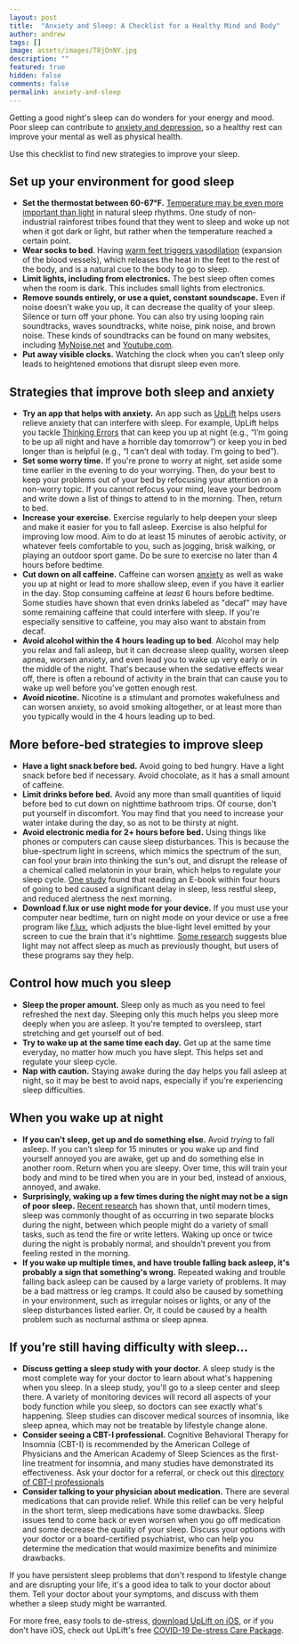 ```yaml
---
layout: post
title:  "Anxiety and Sleep: A Checklist for a Healthy Mind and Body"
author: andrew
tags: []
image: assets/images/T8jOnNY.jpg
description: ""
featured: true
hidden: false
comments: false
permalink: anxiety-and-sleep
---
```


Getting a good night's sleep can do wonders for your energy and mood. Poor sleep can contribute to [anxiety and depression](https://play.google.com/store/apps/details?id=com.sparkwave.mindease), so a healthy rest can improve your mental as well as physical health.

Use this checklist to find new strategies to improve your sleep.

## Set up your environment for good sleep
- **Set the thermostat between 60-67°F.** [Temperature may be even more important than light](http://www.wsj.com/articles/the-best-temperature-for-a-good-nights-sleep-1456166563) in natural sleep rhythms. One study of non-industrial rainforest tribes found that they went to sleep and woke up not when it got dark or light, but rather when the temperature reached a certain point.
- **Wear socks to bed**. Having [warm feet triggers vasodilation](https://www.sleep.org/articles/wearing-socks-to-bed/) (expansion of the blood vessels), which releases the heat in the feet to the rest of the body, and is a natural cue to the body to go to sleep.
- **Limit lights, including from electronics.** The best sleep often comes when the room is dark. This includes small lights from electronics.
- **Remove sounds entirely, or use a quiet, constant soundscape.** Even if noise doesn’t wake you up, it can decrease the quality of your sleep. Silence or turn off your phone. You can also try using looping rain soundtracks, waves soundtracks, white noise, pink noise, and brown noise. These kinds of soundtracks can be found on many websites, including [MyNoise.net](http://mynoise.net/) and [Youtube.com](https://www.youtube.com/results?search_query=relaxing+sound).
- **Put away visible clocks.** Watching the clock when you can’t sleep only leads to heightened emotions that disrupt sleep even more.

## Strategies that improve both sleep and anxiety
- **Try an app that helps with anxiety.** An app such as [UpLift](https://www.uplift.app/) helps users relieve anxiety that can interfere with sleep. For example, UpLift helps you tackle [Thinking Errors](https://www.uplift.app/blog/challenging-thinking-errors) that can keep you up at night (e.g., “I’m going to be up all night and have a horrible day tomorrow”) or keep you in bed longer than is helpful (e.g., “I can’t deal with today. I’m going to bed”).
- **Set some worry time.** If you're prone to worry at night, set aside some time earlier in the evening to do your worrying. Then, do your best to keep your problems out of your bed by refocusing your attention on a non-worry topic. If you cannot refocus your mind, leave your bedroom and write down a list of things to attend to in the morning. Then, return to bed.
- **Increase your exercise.** Exercise regularly to help deepen your sleep and make it easier for you to fall asleep. Exercise is also helpful for improving low mood. Aim to do at least 15 minutes of aerobic activity, or whatever feels comfortable to you, such as jogging, brisk walking, or playing an outdoor sport game. Do be sure to exercise no later than 4 hours before bedtime.
- **Cut down on all caffeine.** Caffeine can worsen [anxiety](https://apps.apple.com/us/app/panic-attack-help-mind-ease/id1439527291) as well as wake you up at night or lead to more shallow sleep, even if you have it earlier in the day. Stop consuming caffeine at *least* 6 hours before bedtime. Some studies have shown that even drinks labeled as "decaf" may have some remaining caffeine that could interfere with sleep. If you're especially sensitive to caffeine, you may also want to abstain from decaf.
- **Avoid alcohol within the 4 hours leading up to bed**. Alcohol may help you relax and fall asleep, but it can decrease sleep quality, worsen sleep apnea, worsen anxiety, and even lead you to wake up very early or in the middle of the night. That's because when the sedative effects wear off, there is often a rebound of activity in the brain that can cause you to wake up well before you've gotten enough rest.
- **Avoid nicotine.** Nicotine is a stimulant and promotes wakefulness and can worsen anxiety, so avoid smoking altogether, or at least more than you typically would in the 4 hours leading up to bed.

## More before-bed strategies to improve sleep
- **Have a light snack before bed.** Avoid going to bed hungry. Have a light snack before bed if necessary. Avoid chocolate, as it has a small amount of caffeine.
- **Limit drinks before bed.** Avoid any more than small quantities of liquid before bed to cut down on nighttime bathroom trips. Of course, don't put yourself in discomfort. You may find that you need to increase your water intake during the day, so as not to be thirsty at night.
- **Avoid electronic media for 2+ hours before bed.** Using things like phones or computers can cause sleep disturbances. This is because the blue-spectrum light in screens, which mimics the spectrum of the sun, can fool your brain into thinking the sun's out, and disrupt the release of a chemical called melatonin in your brain, which helps to regulate your sleep cycle. [One study](https://www.pnas.org/content/112/4/1232) found that reading an E-book within four hours of going to bed caused a significant delay in sleep, less restful sleep, and reduced alertness the next morning.
- **Download f.lux or use night mode for your device.** If you must use your computer near bedtime, turn on night mode on your device or use a free program like [f.lux](https://justgetflux.com/), which adjusts the blue-light level emitted by your screen to cue the brain that it's nighttime. [Some research](https://time.com/5752454/blue-light-sleep/) suggests blue light may not affect sleep as much as previously thought, but users of these programs say they help.

<amp-img alt="Cat nap" src="https://www.uplift.app/blog/assets/images/cat-4189697_640.jpg" width="640" height="346" layout="responsive"></amp-img>
## Control how much you sleep
- **Sleep the proper amount.** Sleep only as much as you need to feel refreshed the next day. Sleeping only this much helps you sleep more deeply when you are asleep. It you're tempted to oversleep, start stretching and get yourself out of bed.
- **Try to wake up at the same time each day.** Get up at the same time everyday, no matter how much you have slept. This helps set and regulate your sleep cycle.
- **Nap with caution.** Staying awake during the day helps you fall asleep at night, so it may be best to avoid naps, especially if you're experiencing sleep difficulties.

## When you wake up at night
- **If you can't sleep, get up and do something else.** Avoid *trying* to fall asleep. If you can’t sleep for 15 minutes or you wake up and find yourself annoyed you are awake, get up and do something else in another room. Return when you are sleepy. Over time, this will train your body and mind to be tired when you are in your bed, instead of anxious, annoyed, and awake.
- **Surprisingly, waking up a few times during the night may not be a sign of poor sleep.** [Recent research](https://www.amazon.com/At-Days-Close-Night-Times/dp/0393329011) has shown that, until modern times, sleep was commonly thought of as occurring in two separate blocks during the night, between which people might do a variety of small tasks, such as tend the fire or write letters. Waking up once or twice during the night is probably normal, and shouldn’t prevent you from feeling rested in the morning.
- **If you wake up multiple times, and have trouble falling back asleep, it's probably a sign that something's wrong.** Repeated waking and trouble falling back asleep can be caused by a large variety of problems. It may be a bad mattress or leg cramps. It could also be caused by something in your environment, such as irregular noises or lights, or any of the sleep disturbances listed earlier.  Or, it could be caused by a health problem such as nocturnal asthma or sleep apnea.

## If you’re still having difficulty with sleep...
- **Discuss getting a sleep study with your doctor.** A sleep study is the most complete way for your doctor to learn about what's happening when you sleep. In a sleep study, you'll go to a sleep center and sleep there. A variety of monitoring devices will record all aspects of your body function while you sleep, so doctors can see exactly what's happening. Sleep studies can discover medical sources of insomnia, like sleep apnea, which may not be treatable by lifestyle change alone.
- **Consider seeing a CBT-I professional.** Cognitive Behavioral Therapy for Insomnia (CBT-I) is recommended by the American College of Physicians and the American Academy of Sleep Sciences as the first-line treatment for insomnia, and many studies have demonstrated its effectiveness. Ask your doctor for a referral, or check out this [directory of CBT-I professionals](https://www.behavioralsleep.org/index.php/society-of-behavioral-sleep-medicine-providers/member-providers/browse-by/country)
- **Consider talking to your physician about medication.** There are several medications that can provide relief. While this relief can be very helpful in the short term, sleep medications have some drawbacks. Sleep issues tend to come back or even worsen when you go off medication and some decrease the quality of your sleep. Discuss your options with your doctor or a board-certified psychiatrist, who can help you determine the medication that would maximize benefits and minimize drawbacks.

If you have persistent sleep problems that don't respond to lifestyle change and are disrupting your life, it's a good idea to talk to your doctor about them. Tell your doctor about your symptoms, and discuss with them whether a sleep study might be warranted.

<div class='grey_box'>
For more free, easy tools to de-stress, <a href="https://apps.apple.com/us/app/uplift-depression-anxiety/id1467988544?ls=1">download UpLift on iOS</a>, or if you don't have iOS, check out UpLift's free <a href="https://launch.uplift.app/COVID-19-web?platform=web">COVID-19 De-stress Care Package</a>.
</div>

